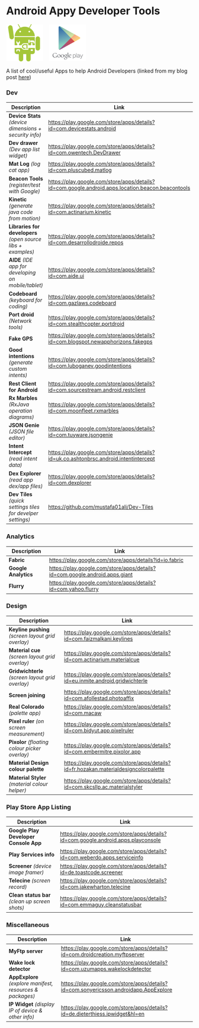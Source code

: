 # Android Appy Developer Tools

<img src="images/android_tools.png" height="100">&nbsp;&nbsp;&nbsp;&nbsp;<img src="images/google_play_logo.png" height="100">

A list of cool/useful Apps to help Android Developers (linked from my blog post <a href="http://barbuzz.co.uk/2016/07/14/appy-developer-tools/">here</a>)

### Dev
| Description | Link |
| --- | --- |
| **Device Stats** *(device dimensions + security info)* | https://play.google.com/store/apps/details?id=com.devicestats.android | 
| **Dev drawer** *(Dev app list widget)* | https://play.google.com/store/apps/details?id=com.owentech.DevDrawer |
| **Mat Log** *(log cat app)* | https://play.google.com/store/apps/details?id=com.pluscubed.matlog |
| **Beacon Tools** *(register/test with Google)* | https://play.google.com/store/apps/details?id=com.google.android.apps.location.beacon.beacontools |
| **Kinetic** *(generate java code from motion)* | https://play.google.com/store/apps/details?id=com.actinarium.kinetic | 
| **Libraries for developers** *(open source libs + examples)* | https://play.google.com/store/apps/details?id=com.desarrollodroide.repos |
| **AIDE** *(IDE app for developing on mobile/tablet)* | https://play.google.com/store/apps/details?id=com.aide.ui | 
| **Codeboard** *(keyboard for coding)* | https://play.google.com/store/apps/details?id=com.gazlaws.codeboard | 
| **Port droid** *(Network tools)* | https://play.google.com/store/apps/details?id=com.stealthcopter.portdroid |
| **Fake GPS** | https://play.google.com/store/apps/details?id=com.blogspot.newapphorizons.fakegps |
| **Good intentions** *(generate custom intents)* | https://play.google.com/store/apps/details?id=com.luboganev.goodintentions |
| **Rest Client for Android** | https://play.google.com/store/apps/details?id=com.sourcestream.android.restclient |
| **Rx Marbles** *(RxJava operation diagrams)* | https://play.google.com/store/apps/details?id=com.moonfleet.rxmarbles |
| **JSON Genie** *(JSON file editor)* | https://play.google.com/store/apps/details?id=com.tuyware.jsongenie |
| **Intent Intercept** *(read intent data)*| https://play.google.com/store/apps/details?id=uk.co.ashtonbrsc.android.intentintercept |
| **Dex Explorer** *(read app dex/app files)* | https://play.google.com/store/apps/details?id=com.dexplorer |
| **Dev Tiles** *(quick settings tiles for develper settings)* | https://github.com/mustafa01ali/Dev-Tiles |

### Analytics
| Description | Link |
| --- | --- |
| **Fabric** | https://play.google.com/store/apps/details?id=io.fabric | 
| **Google Analytics** | https://play.google.com/store/apps/details?id=com.google.android.apps.giant | 
| **Flurry** | https://play.google.com/store/apps/details?id=com.yahoo.flurry |

### Design
| Description | Link |
| --- | --- |
| **Keyline pushing** *(screen layout grid overlay)* | https://play.google.com/store/apps/details?id=com.faizmalkani.keylines | 
| **Material cue** *(screen layout grid overlay)* | https://play.google.com/store/apps/details?id=com.actinarium.materialcue | 
| **Gridwichterle** *(screen layout grid overlay)* | https://play.google.com/store/apps/details?id=eu.inmite.android.gridwichterle |
| **Screen joining** | https://play.google.com/store/apps/details?id=com.afollestad.photoaffix | 
| **Real Colorado** *(palette app)* | https://play.google.com/store/apps/details?id=com.macaw | 
| **Pixel ruler** *(on screen measurement)* | https://play.google.com/store/apps/details?id=com.bidyut.app.pixelruler |
| **Pixolor** *(floating colour picker overlay)* | https://play.google.com/store/apps/details?id=com.embermitre.pixolor.app | 
| **Material Design colour palette** | https://play.google.com/store/apps/details?id=fr.hozakan.materialdesigncolorpalette | 
| **Material Styler** *(material colour helper)* | https://play.google.com/store/apps/details?id=com.skcsllp.ac.materialstyler | 


### Play Store App Listing
| Description | Link |
| --- | --- |
| **Google Play Developer Console App** | https://play.google.com/store/apps/details?id=com.google.android.apps.playconsole | 
| **Play Services info** | https://play.google.com/store/apps/details?id=com.weberdo.apps.serviceinfo |  
| **Screener** *(device image framer)* | https://play.google.com/store/apps/details?id=de.toastcode.screener | 
| **Telecine** *(screen record)* | https://play.google.com/store/apps/details?id=com.jakewharton.telecine |
| **Clean status bar** *(clean up screen shots)* | https://play.google.com/store/apps/details?id=com.emmaguy.cleanstatusbar |


### Miscellaneous
| Description | Link |
| --- | --- |
| **MyFtp server** | https://play.google.com/store/apps/details?id=com.droidcreation.myftpserver |
| **Wake lock detector** | https://play.google.com/store/apps/details?id=com.uzumapps.wakelockdetector |
| **AppExplore** *(explore manifest, resources & packages)* | https://play.google.com/store/apps/details?id=com.sonyericsson.androidapp.AppExplore |
| **IP Widget** *(display IP of device & other info)* | https://play.google.com/store/apps/details?id=de.dieterthiess.ipwidget&hl=en |


